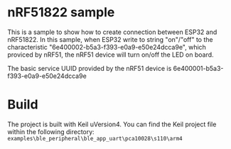 # nRF51822 sample

This is a sample to show how to create connection between ESP32 and 
nRF51822. In this sample, when ESP32 write to string "on"/"off" to 
the characteristic "6e400002-b5a3-f393-e0a9-e50e24dcca9e", which proviced 
by nRF51, the nRF51 device will turn on/off the LED on board.

The basic service UUID provided by the nRF51 device is 6e400001-b5a3-f393-e0a9-e50e24dcca9e

# Build

The project is built with Keil uVersion4. You can find the Keil project file 
within the following directory: `examples\ble_peripheral\ble_app_uart\pca10028\s110\arm4`
